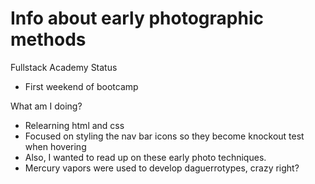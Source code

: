 # Info about early photographic methods

Fullstack Academy Status
- First weekend of bootcamp

What am I doing?
- Relearning html and css
- Focused on styling the nav bar icons so they become knockout test when hovering
- Also, I wanted to read up on these early photo techniques.
- Mercury vapors were used to develop daguerrotypes, crazy right?
